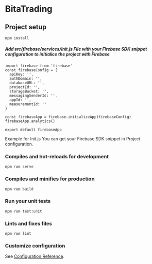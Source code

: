 # BitaTrading

## Project setup
```
npm install
```
##### Add src/firebase/services/Init.js File with your Firebase SDK snippet configuration to initialice the project with Firebase
```
import firebase from 'firebase'
const firebaseConfig = {
  apiKey: '',
  authDomain: '',
  databaseURL: '',
  projectId: '',
  storageBucket: '',
  messagingSenderId: '',
  appId: '',
  measurementId: ''
}

const firebaseApp = firebase.initializeApp(firebaseConfig)
firebaseApp.analytics()

export default firebaseApp

```
Example for Init.js
You can get your Firebase SDK snippet in Project configuration.


### Compiles and hot-reloads for development
```
npm run serve
```

### Compiles and minifies for production
```
npm run build
```

### Run your unit tests
```
npm run test:unit
```

### Lints and fixes files
```
npm run lint
```

### Customize configuration
See [Configuration Reference](https://cli.vuejs.org/config/).
